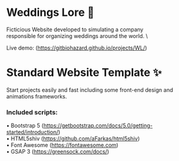 # Weddings Lore 💎
Ficticious Website developed to simulating a company \
responsible for organizing weddings around the world. \

Live demo: (https://gitbiohazard.github.io/projects/WL/)

# Standard Website Template ✨
Start projects easily and fast including some front-end design and animations frameworks.

### Included scripts:
• Bootstrap 5 (https://getbootstrap.com/docs/5.0/getting-started/introduction/) \
• HTML5shiv (https://github.com/aFarkas/html5shiv) \
• Font Awesome (https://fontawesome.com) \
• GSAP 3 (https://greensock.com/docs/)

